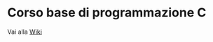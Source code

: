# Corso base di programmazione C

Vai alla [Wiki](https://github.com/francescobarbarulo/programmazione-C/wiki)
